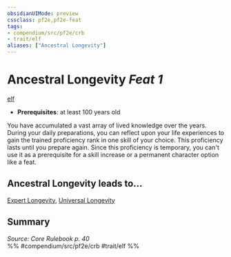 ```yaml
---
obsidianUIMode: preview
cssclass: pf2e,pf2e-feat
tags:
- compendium/src/pf2e/crb
- trait/elf
aliases: ["Ancestral Longevity"]
---
```

# Ancestral Longevity  *Feat 1*  
[elf](elf.md "Elf Ancestry & Heritage Trait")  

- **Prerequisites**: at least 100 years old

You have accumulated a vast array of lived knowledge over the years. During your daily preparations, you can reflect upon your life experiences to gain the trained proficiency rank in one skill of your choice. This proficiency lasts until you prepare again. Since this proficiency is temporary, you can't use it as a prerequisite for a skill increase or a permanent character option like a feat.

## Ancestral Longevity leads to...

[Expert Longevity](expert-longevity.md), [Universal Longevity](universal-longevity.md)

## Summary

*Source: Core Rulebook p. 40*  
%% #compendium/src/pf2e/crb #trait/elf %%